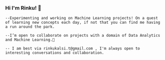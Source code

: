 ### Hi I'm Rinku! 👋

    --Experimenting and working on Machine Learning projects! On a quest of learning new concepts each day, if not that you can find me having a run around the park.
   
    --I’m open to collaborate on projects with a domain of Data Analytics and Machine Learning.👯 
   
    -- I am best via rinkukalsi.t@gmail.com , I'm always open to interesting conversations and collaboration.
 

